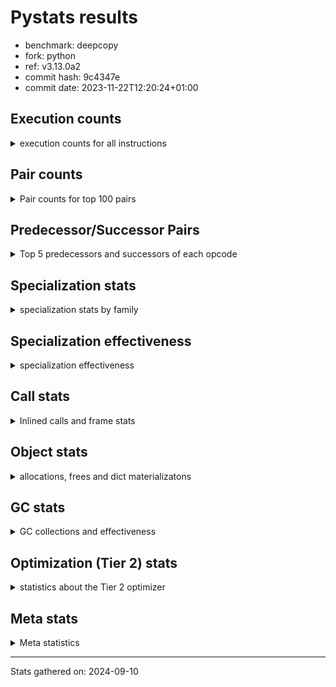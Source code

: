 
# Pystats results

- benchmark: deepcopy
- fork: python
- ref: v3.13.0a2
- commit hash: 9c4347e
- commit date: 2023-11-22T12:20:24+01:00

## Execution counts

<details>
<summary> execution counts for all instructions </summary>

|Name | Count | Self | Cumulative | Miss ratio | 
|---|---:|---:|---:|---:|
| LOAD_FAST | 538,257,040 | 20.5% | 20.5% |  |
| STORE_FAST | 268,411,720 | 10.2% | 30.8% |  |
| LOAD_FAST_LOAD_FAST | 248,176,980 | 9.5% | 40.3% |  |
| LOAD_GLOBAL_BUILTIN | 122,715,460 | 4.7% | 44.9% |  |
| PUSH_NULL | 112,559,280 | 4.3% | 49.2% |  |
| POP_JUMP_IF_FALSE | 99,737,600 | 3.8% | 53.1% |  |
| RESUME_CHECK | 98,508,880 | 3.8% | 56.8% | 0.0% |
| LOAD_ATTR_METHOD_NO_DICT | 94,658,280 | 3.6% | 60.4% |  |
| IS_OP | 89,538,560 | 3.4% | 63.8% |  |
| RETURN_VALUE | 88,351,300 | 3.4% | 67.2% |  |
| CALL_METHOD_DESCRIPTOR_FAST | 84,541,320 | 3.2% | 70.4% |  |
| CALL_BUILTIN_O | 82,697,800 | 3.2% | 73.6% |  |
| LOAD_GLOBAL_MODULE | 59,064,440 | 2.3% | 75.9% |  |
| CALL_PY_WITH_DEFAULTS | 53,873,260 | 2.1% | 77.9% | 13.8% |
| POP_JUMP_IF_NONE | 50,257,940 | 1.9% | 79.8% |  |
| POP_JUMP_IF_NOT_NONE | 45,629,440 | 1.7% | 81.6% |  |
| JUMP_FORWARD | 45,301,780 | 1.7% | 83.3% |  |
| CALL_TYPE_1 | 41,451,460 | 1.6% | 84.9% |  |
| CALL_PY_EXACT_ARGS | 41,078,600 | 1.6% | 86.4% | 14.6% |
| JUMP_BACKWARD | 38,830,080 | 1.5% | 87.9% |  |
| POP_TOP | 32,031,020 | 1.2% | 89.2% |  |
| STORE_SUBSCR_DICT | 27,729,600 | 1.1% | 90.2% |  |
| FOR_ITER_LIST | 19,333,080 | 0.7% | 90.9% |  |
| FOR_ITER | 18,724,740 | 0.7% | 91.7% |  |
| STORE_FAST_STORE_FAST | 13,721,600 | 0.5% | 92.2% |  |
| UNPACK_SEQUENCE_TWO_TUPLE | 13,721,500 | 0.5% | 92.7% |  |
| LOAD_CONST | 12,904,200 | 0.5% | 93.2% |  |
| GET_ITER | 10,895,600 | 0.4% | 93.6% |  |
| FOR_ITER_TUPLE | 9,543,580 | 0.4% | 94.0% |  |
| RETURN_CONST | 8,929,520 | 0.3% | 94.3% |  |
| NOP | 8,888,580 | 0.3% | 94.7% |  |
| BINARY_SUBSCR_DICT | 8,888,220 | 0.3% | 95.0% |  |
| BUILD_LIST | 8,847,940 | 0.3% | 95.3% |  |
| TO_BOOL_BOOL | 8,847,100 | 0.3% | 95.7% |  |
| LOAD_DEREF | 7,578,400 | 0.3% | 96.0% |  |
| CALL | 7,462,220 | 0.3% | 96.3% |  |
| LOAD_ATTR_MODULE | 7,454,980 | 0.3% | 96.5% |  |
| LOAD_ATTR | 6,353,200 | 0.2% | 96.8% |  |
| CALL_BUILTIN_FAST | 6,348,600 | 0.2% | 97.0% |  |
| BUILD_MAP | 6,307,920 | 0.2% | 97.3% |  |
| CALL_LIST_APPEND | 5,078,980 | 0.2% | 97.5% |  |
| CHECK_EXC_MATCH | 3,809,280 | 0.1% | 97.6% |  |
| POP_EXCEPT | 3,809,280 | 0.1% | 97.7% |  |
| PUSH_EXC_INFO | 3,809,280 | 0.1% | 97.9% |  |
| LIST_APPEND | 3,809,280 | 0.1% | 98.0% |  |
| STORE_FAST_LOAD_FAST | 3,809,280 | 0.1% | 98.2% |  |
| CALL_FUNCTION_EX | 3,768,800 | 0.1% | 98.3% |  |
| CALL_METHOD_DESCRIPTOR_NOARGS | 3,768,260 | 0.1% | 98.5% |  |
| POP_JUMP_IF_TRUE | 3,727,380 | 0.1% | 98.6% |  |
| INTERPRETER_EXIT | 2,539,700 | 0.1% | 98.7% |  |
| MAKE_CELL | 2,539,600 | 0.1% | 98.8% |  |
| SWAP | 2,539,520 | 0.1% | 98.9% |  |
| LIST_EXTEND | 2,498,960 | 0.1% | 99.0% |  |
| CALL_INTRINSIC_1 | 2,498,800 | 0.1% | 99.1% |  |
| CALL_ISINSTANCE | 2,498,500 | 0.1% | 99.2% |  |
| BINARY_OP_SUBTRACT_FLOAT | 2,457,680 | 0.1% | 99.3% |  |
| BINARY_OP_ADD_FLOAT | 2,457,560 | 0.1% | 99.4% | 0.0% |
| FOR_ITER_RANGE | 2,130,060 | 0.1% | 99.5% |  |
| STORE_ATTR_INSTANCE_VALUE | 1,447,860 | 0.1% | 99.5% | 51.4% |
| TO_BOOL | 1,271,080 | 0.0% | 99.6% |  |
| COPY_FREE_VARS | 1,270,080 | 0.0% | 99.6% |  |
| BUILD_TUPLE | 1,270,000 | 0.0% | 99.7% |  |
| LOAD_FAST_AND_CLEAR | 1,269,760 | 0.0% | 99.7% |  |
| TO_BOOL_NONE | 1,269,720 | 0.0% | 99.8% |  |
| MAKE_FUNCTION | 1,229,120 | 0.0% | 99.8% |  |
| SET_FUNCTION_ATTRIBUTE | 1,228,960 | 0.0% | 99.8% |  |
| RETURN_GENERATOR | 1,228,800 | 0.0% | 99.9% |  |
| YIELD_VALUE | 1,228,800 | 0.0% | 99.9% |  |
| LOAD_ATTR_INSTANCE_VALUE | 614,380 | 0.0% | 100.0% |  |
| STORE_SUBSCR_LIST_INT | 614,380 | 0.0% | 100.0% |  |
| CALL_BUILTIN_CLASS | 163,980 | 0.0% | 100.0% |  |
| LOAD_ATTR_METHOD_WITH_VALUES | 41,000 | 0.0% | 100.0% | 7.8% |
| CALL_TUPLE_1 | 40,940 | 0.0% | 100.0% |  |
| LOAD_GLOBAL | 3,100 | 0.0% | 100.0% |  |
| STORE_SUBSCR | 680 | 0.0% | 100.0% |  |
| RESUME | 660 | 0.0% | 100.0% | 3.0% |
| BINARY_OP | 440 | 0.0% | 100.0% |  |
| STORE_NAME | 400 | 0.0% | 100.0% |  |
| STORE_ATTR | 300 | 0.0% | 100.0% |  |
| BINARY_SUBSCR | 200 | 0.0% | 100.0% |  |
| UNPACK_SEQUENCE | 200 | 0.0% | 100.0% |  |
| BUILD_CONST_KEY_MAP | 160 | 0.0% | 100.0% |  |
| CALL_ALLOC_AND_ENTER_INIT | 120 | 0.0% | 100.0% | 33.3% |
| EXIT_INIT_CHECK | 80 | 0.0% | 100.0% |  |
| LOAD_BUILD_CLASS | 80 | 0.0% | 100.0% |  |
| LOAD_NAME | 80 | 0.0% | 100.0% |  |
| STORE_DEREF | 80 | 0.0% | 100.0% |  |
| CALL_BUILTIN_FAST_WITH_KEYWORDS | 60 | 0.0% | 100.0% |  |


</details>

## Pair counts

<details>
<summary> Pair counts for top 100 pairs </summary>

|Pair | Count | Self | Cumulative | 
|---|---:|---:|---:|
| STORE_FAST LOAD_FAST | 118,907,060 | 4.5% | 4.5% |
| LOAD_GLOBAL_BUILTIN LOAD_FAST | 113,704,480 | 4.3% | 8.9% |
| LOAD_FAST_LOAD_FAST IS_OP | 88,268,800 | 3.4% | 12.2% |
| LOAD_FAST RETURN_VALUE | 87,081,220 | 3.3% | 15.6% |
| LOAD_FAST PUSH_NULL | 86,302,720 | 3.3% | 18.9% |
| IS_OP POP_JUMP_IF_FALSE | 84,541,440 | 3.2% | 22.1% |
| CALL_METHOD_DESCRIPTOR_FAST STORE_FAST | 84,541,320 | 3.2% | 25.3% |
| PUSH_NULL LOAD_FAST_LOAD_FAST | 80,773,120 | 3.1% | 28.4% |
| LOAD_FAST CALL_BUILTIN_O | 64,634,160 | 2.5% | 30.9% |
| CALL_PY_WITH_DEFAULTS RESUME_CHECK | 53,733,060 | 2.1% | 32.9% |
| STORE_FAST LOAD_FAST_LOAD_FAST | 52,633,680 | 2.0% | 34.9% |
| LOAD_FAST POP_JUMP_IF_NONE | 50,257,940 | 1.9% | 36.8% |
| LOAD_FAST_LOAD_FAST CALL_PY_WITH_DEFAULTS | 48,695,040 | 1.9% | 38.7% |
| LOAD_ATTR_METHOD_NO_DICT LOAD_FAST | 47,800,160 | 1.8% | 40.5% |
| POP_JUMP_IF_NONE LOAD_FAST | 47,718,400 | 1.8% | 42.4% |
| CALL_BUILTIN_O STORE_FAST | 46,899,100 | 1.8% | 44.1% |
| LOAD_FAST LOAD_ATTR_METHOD_NO_DICT | 46,858,000 | 1.8% | 45.9% |
| RETURN_VALUE STORE_FAST | 46,489,680 | 1.8% | 47.7% |
| LOAD_FAST POP_JUMP_IF_NOT_NONE | 45,629,440 | 1.7% | 49.4% |
| RESUME_CHECK LOAD_GLOBAL_BUILTIN | 45,629,320 | 1.7% | 51.2% |
| STORE_FAST LOAD_GLOBAL_MODULE | 45,219,640 | 1.7% | 52.9% |
| STORE_FAST JUMP_FORWARD | 43,991,040 | 1.7% | 54.6% |
| POP_JUMP_IF_NOT_NONE LOAD_FAST | 43,089,920 | 1.6% | 56.2% |
| LOAD_ATTR_METHOD_NO_DICT LOAD_FAST_LOAD_FAST | 43,089,860 | 1.6% | 57.9% |
| LOAD_FAST_LOAD_FAST CALL_METHOD_DESCRIPTOR_FAST | 43,089,800 | 1.6% | 59.5% |
| POP_JUMP_IF_FALSE LOAD_GLOBAL_BUILTIN | 42,680,060 | 1.6% | 61.2% |
| POP_JUMP_IF_FALSE LOAD_FAST | 41,861,120 | 1.6% | 62.8% |
| CALL_TYPE_1 STORE_FAST | 41,451,460 | 1.6% | 64.3% |
| LOAD_FAST CALL_METHOD_DESCRIPTOR_FAST | 41,451,400 | 1.6% | 65.9% |
| LOAD_FAST CALL_TYPE_1 | 41,451,400 | 1.6% | 67.5% |
| LOAD_GLOBAL_MODULE LOAD_ATTR_METHOD_NO_DICT | 41,451,400 | 1.6% | 69.1% |
| JUMP_FORWARD LOAD_FAST_LOAD_FAST | 40,181,760 | 1.5% | 70.6% |
| CALL_PY_EXACT_ARGS RESUME_CHECK | 39,737,040 | 1.5% | 72.1% |
| LOAD_FAST_LOAD_FAST CALL_PY_EXACT_ARGS | 39,696,000 | 1.5% | 73.6% |
| RESUME_CHECK LOAD_FAST | 36,372,320 | 1.4% | 75.0% |
| PUSH_NULL LOAD_FAST | 25,600,560 | 1.0% | 76.0% |
| POP_TOP JUMP_BACKWARD | 18,022,400 | 0.7% | 76.7% |
| JUMP_BACKWARD FOR_ITER_LIST | 16,793,560 | 0.6% | 77.3% |
| CALL_BUILTIN_O POP_TOP | 16,793,560 | 0.6% | 78.0% |
| FOR_ITER_LIST STORE_FAST | 16,793,560 | 0.6% | 78.6% |
| RETURN_VALUE CALL_BUILTIN_O | 16,793,520 | 0.6% | 79.3% |
| LOAD_FAST LOAD_GLOBAL_BUILTIN | 15,195,640 | 0.6% | 79.8% |
| UNPACK_SEQUENCE_TWO_TUPLE STORE_FAST_STORE_FAST | 13,721,500 | 0.5% | 80.4% |
| FOR_ITER UNPACK_SEQUENCE_TWO_TUPLE | 13,721,400 | 0.5% | 80.9% |
| JUMP_BACKWARD FOR_ITER | 13,680,880 | 0.5% | 81.4% |
| POP_TOP LOAD_FAST | 11,427,840 | 0.4% | 81.9% |
| CALL_BUILTIN_O STORE_SUBSCR_DICT | 10,116,720 | 0.4% | 82.2% |
| RETURN_VALUE LOAD_FAST_LOAD_FAST | 9,994,240 | 0.4% | 82.6% |
| LOAD_FAST_LOAD_FAST PUSH_NULL | 9,994,240 | 0.4% | 83.0% |
| STORE_FAST_STORE_FAST LOAD_FAST | 9,994,240 | 0.4% | 83.4% |
| STORE_SUBSCR_DICT JUMP_BACKWARD | 9,994,180 | 0.4% | 83.8% |
| RETURN_VALUE STORE_SUBSCR_DICT | 9,994,120 | 0.4% | 84.1% |
| NOP LOAD_FAST | 8,888,320 | 0.3% | 84.5% |
| LOAD_GLOBAL_MODULE LOAD_FAST_LOAD_FAST | 8,888,220 | 0.3% | 84.8% |
| CALL_BUILTIN_O BINARY_SUBSCR_DICT | 8,888,120 | 0.3% | 85.2% |
| TO_BOOL_BOOL POP_JUMP_IF_FALSE | 8,847,100 | 0.3% | 85.5% |
| RETURN_CONST POP_TOP | 7,659,520 | 0.3% | 85.8% |
| LOAD_FAST_LOAD_FAST LOAD_FAST | 7,618,640 | 0.3% | 86.1% |
| POP_JUMP_IF_FALSE LOAD_FAST_LOAD_FAST | 7,618,560 | 0.3% | 86.4% |
| RESUME_CHECK NOP | 7,618,500 | 0.3% | 86.7% |
| LOAD_FAST STORE_SUBSCR_DICT | 7,618,440 | 0.3% | 87.0% |
| STORE_SUBSCR_DICT LOAD_GLOBAL_MODULE | 7,618,440 | 0.3% | 87.2% |
| STORE_SUBSCR_DICT LOAD_FAST | 7,577,460 | 0.3% | 87.5% |
| LOAD_ATTR_MODULE PUSH_NULL | 7,454,980 | 0.3% | 87.8% |
| LOAD_GLOBAL_MODULE LOAD_ATTR_MODULE | 7,454,680 | 0.3% | 88.1% |
| JUMP_BACKWARD FOR_ITER_TUPLE | 6,389,660 | 0.2% | 88.4% |
| BUILD_MAP STORE_FAST | 6,307,840 | 0.2% | 88.6% |
| LOAD_FAST_LOAD_FAST LOAD_GLOBAL_BUILTIN | 6,307,640 | 0.2% | 88.8% |
| LOAD_FAST LOAD_ATTR | 5,079,340 | 0.2% | 89.0% |
| CALL_LIST_APPEND RETURN_CONST | 5,078,980 | 0.2% | 89.2% |
| LOAD_FAST CALL_LIST_APPEND | 5,078,920 | 0.2% | 89.4% |
| BINARY_SUBSCR_DICT LOAD_ATTR_METHOD_NO_DICT | 5,078,920 | 0.2% | 89.6% |
| JUMP_FORWARD LOAD_GLOBAL_BUILTIN | 5,078,820 | 0.2% | 89.8% |
| GET_ITER FOR_ITER | 5,038,260 | 0.2% | 90.0% |
| BUILD_LIST LOAD_FAST | 5,038,080 | 0.2% | 90.2% |
| LOAD_FAST GET_ITER | 5,038,080 | 0.2% | 90.4% |
| FOR_ITER LOAD_FAST | 4,997,120 | 0.2% | 90.6% |
| PUSH_NULL CALL | 4,915,800 | 0.2% | 90.8% |
| FOR_ITER_TUPLE STORE_FAST | 3,850,180 | 0.1% | 90.9% |
| LOAD_FAST LOAD_CONST | 3,809,300 | 0.1% | 91.0% |
| CHECK_EXC_MATCH POP_JUMP_IF_FALSE | 3,809,280 | 0.1% | 91.2% |
| RETURN_VALUE LIST_APPEND | 3,809,280 | 0.1% | 91.3% |
| POP_JUMP_IF_FALSE POP_TOP | 3,809,280 | 0.1% | 91.5% |
| LIST_APPEND JUMP_BACKWARD | 3,809,280 | 0.1% | 91.6% |
| STORE_FAST_LOAD_FAST PUSH_NULL | 3,809,280 | 0.1% | 91.8% |
| FOR_ITER_TUPLE STORE_FAST_LOAD_FAST | 3,809,240 | 0.1% | 91.9% |
| BINARY_SUBSCR_DICT PUSH_EXC_INFO | 3,809,180 | 0.1% | 92.1% |
| LOAD_GLOBAL_BUILTIN CHECK_EXC_MATCH | 3,809,180 | 0.1% | 92.2% |
| CALL_BUILTIN_FAST STORE_FAST | 3,809,160 | 0.1% | 92.4% |
| PUSH_EXC_INFO LOAD_GLOBAL_BUILTIN | 3,809,080 | 0.1% | 92.5% |
| LOAD_CONST CALL_BUILTIN_FAST | 3,809,040 | 0.1% | 92.6% |
| LOAD_FAST TO_BOOL_BOOL | 3,809,040 | 0.1% | 92.8% |
| LOAD_FAST BUILD_LIST | 3,768,640 | 0.1% | 92.9% |
| LOAD_FAST LOAD_DEREF | 3,768,320 | 0.1% | 93.1% |
| CALL_METHOD_DESCRIPTOR_NOARGS GET_ITER | 3,768,260 | 0.1% | 93.2% |
| RESUME_CHECK BUILD_MAP | 3,768,260 | 0.1% | 93.4% |
| LOAD_ATTR_METHOD_NO_DICT CALL_METHOD_DESCRIPTOR_NOARGS | 3,768,200 | 0.1% | 93.5% |
| IS_OP POP_JUMP_IF_TRUE | 3,727,360 | 0.1% | 93.7% |
| STORE_FAST_STORE_FAST LOAD_FAST_LOAD_FAST | 3,727,360 | 0.1% | 93.8% |
| POP_JUMP_IF_TRUE JUMP_BACKWARD | 3,686,400 | 0.1% | 93.9% |


</details>

## Predecessor/Successor Pairs

<details>
<summary> Top 5 predecessors and successors of each opcode </summary>

### CACHE

<details>
<summary> Successors and predecessors for CACHE </summary>

|Successors | Count | Percentage | 
|---|---:|---:|
| RESUME_CHECK | 1,269,780 | 50.0% |
| POP_TOP | 1,228,800 | 48.4% |
| COPY_FREE_VARS | 41,040 | 1.6% |
| RESUME | 80 | 0.0% |


</details>

### BINARY_SUBSCR

<details>
<summary> Successors and predecessors for BINARY_SUBSCR </summary>

|Predecessors | Count | Percentage | 
|---|---:|---:|
| CALL | 100 | 50.0% |
| CALL_BUILTIN_O | 100 | 50.0% |

|Successors | Count | Percentage | 
|---|---:|---:|
| PUSH_EXC_INFO | 100 | 50.0% |
| BINARY_SUBSCR_DICT | 100 | 50.0% |


</details>

### CHECK_EXC_MATCH

<details>
<summary> Successors and predecessors for CHECK_EXC_MATCH </summary>

|Predecessors | Count | Percentage | 
|---|---:|---:|
| LOAD_GLOBAL_BUILTIN | 3,809,180 | 100.0% |
| LOAD_GLOBAL | 100 | 0.0% |

|Successors | Count | Percentage | 
|---|---:|---:|
| POP_JUMP_IF_FALSE | 3,809,280 | 100.0% |


</details>

### EXIT_INIT_CHECK

<details>
<summary> Successors and predecessors for EXIT_INIT_CHECK </summary>

|Predecessors | Count | Percentage | 
|---|---:|---:|
| RETURN_CONST | 80 | 100.0% |

|Successors | Count | Percentage | 
|---|---:|---:|
| RETURN_VALUE | 80 | 100.0% |


</details>

### GET_ITER

<details>
<summary> Successors and predecessors for GET_ITER </summary>

|Predecessors | Count | Percentage | 
|---|---:|---:|
| LOAD_FAST | 5,038,080 | 46.2% |
| CALL_METHOD_DESCRIPTOR_NOARGS | 3,768,260 | 34.6% |
| CALL | 1,269,920 | 11.7% |
| LOAD_CONST | 655,360 | 6.0% |
| CALL_BUILTIN_CLASS | 163,980 | 1.5% |

|Successors | Count | Percentage | 
|---|---:|---:|
| FOR_ITER | 5,038,260 | 46.2% |
| FOR_ITER_LIST | 2,539,480 | 23.3% |
| LOAD_FAST_AND_CLEAR | 1,269,760 | 11.7% |
| CALL_PY_EXACT_ARGS | 1,228,760 | 11.3% |
| FOR_ITER_TUPLE | 655,320 | 6.0% |


</details>

### INTERPRETER_EXIT

<details>
<summary> Successors and predecessors for INTERPRETER_EXIT </summary>

|Predecessors | Count | Percentage | 
|---|---:|---:|
| RETURN_CONST | 1,269,920 | 50.0% |
| YIELD_VALUE | 1,228,800 | 48.4% |
| RETURN_VALUE | 40,980 | 1.6% |


</details>

### LOAD_BUILD_CLASS

<details>
<summary> Successors and predecessors for LOAD_BUILD_CLASS </summary>

|Predecessors | Count | Percentage | 
|---|---:|---:|
| RESUME_CHECK | 60 | 75.0% |
| RESUME | 20 | 25.0% |

|Successors | Count | Percentage | 
|---|---:|---:|
| PUSH_NULL | 80 | 100.0% |


</details>

### MAKE_FUNCTION

<details>
<summary> Successors and predecessors for MAKE_FUNCTION </summary>

|Predecessors | Count | Percentage | 
|---|---:|---:|
| LOAD_CONST | 1,229,120 | 100.0% |

|Successors | Count | Percentage | 
|---|---:|---:|
| SET_FUNCTION_ATTRIBUTE | 1,228,960 | 100.0% |
| STORE_NAME | 160 | 0.0% |


</details>

### NOP

<details>
<summary> Successors and predecessors for NOP </summary>

|Predecessors | Count | Percentage | 
|---|---:|---:|
| RESUME_CHECK | 7,618,500 | 85.7% |
| STORE_FAST | 1,269,760 | 14.3% |
| POP_TOP | 240 | 0.0% |
| RESUME | 60 | 0.0% |
| JUMP_FORWARD | 20 | 0.0% |

|Successors | Count | Percentage | 
|---|---:|---:|
| LOAD_FAST | 8,888,320 | 100.0% |
| LOAD_DEREF | 240 | 0.0% |
| LOAD_FAST_LOAD_FAST | 20 | 0.0% |


</details>

### POP_EXCEPT

<details>
<summary> Successors and predecessors for POP_EXCEPT </summary>

|Predecessors | Count | Percentage | 
|---|---:|---:|
| STORE_SUBSCR_DICT | 2,539,460 | 66.7% |
| POP_TOP | 1,269,760 | 33.3% |
| STORE_SUBSCR | 60 | 0.0% |

|Successors | Count | Percentage | 
|---|---:|---:|
| RETURN_CONST | 2,539,520 | 66.7% |
| JUMP_FORWARD | 1,269,760 | 33.3% |


</details>

### POP_TOP

<details>
<summary> Successors and predecessors for POP_TOP </summary>

|Predecessors | Count | Percentage | 
|---|---:|---:|
| CALL_BUILTIN_O | 16,793,560 | 52.4% |
| RETURN_CONST | 7,659,520 | 23.9% |
| POP_JUMP_IF_FALSE | 3,809,280 | 11.9% |
| CALL | 1,270,100 | 4.0% |
| CACHE | 1,228,800 | 3.8% |

|Successors | Count | Percentage | 
|---|---:|---:|
| JUMP_BACKWARD | 18,022,400 | 56.3% |
| LOAD_FAST | 11,427,840 | 35.7% |
| POP_EXCEPT | 1,269,760 | 4.0% |
| RESUME_CHECK | 1,228,780 | 3.8% |
| RETURN_CONST | 41,020 | 0.1% |


</details>

### PUSH_EXC_INFO

<details>
<summary> Successors and predecessors for PUSH_EXC_INFO </summary>

|Predecessors | Count | Percentage | 
|---|---:|---:|
| BINARY_SUBSCR_DICT | 3,809,180 | 100.0% |
| BINARY_SUBSCR | 100 | 0.0% |

|Successors | Count | Percentage | 
|---|---:|---:|
| LOAD_GLOBAL_BUILTIN | 3,809,080 | 100.0% |
| LOAD_GLOBAL | 200 | 0.0% |


</details>

### PUSH_NULL

<details>
<summary> Successors and predecessors for PUSH_NULL </summary>

|Predecessors | Count | Percentage | 
|---|---:|---:|
| LOAD_FAST | 86,302,720 | 76.7% |
| LOAD_FAST_LOAD_FAST | 9,994,240 | 8.9% |
| LOAD_ATTR_MODULE | 7,454,980 | 6.6% |
| STORE_FAST_LOAD_FAST | 3,809,280 | 3.4% |
| LOAD_DEREF | 2,499,120 | 2.2% |

|Successors | Count | Percentage | 
|---|---:|---:|
| LOAD_FAST_LOAD_FAST | 80,773,120 | 71.8% |
| LOAD_FAST | 25,600,560 | 22.7% |
| CALL | 4,915,800 | 4.4% |
| LOAD_CONST | 1,269,760 | 1.1% |
| CALL_ALLOC_AND_ENTER_INIT | 40 | 0.0% |


</details>

### RETURN_VALUE

<details>
<summary> Successors and predecessors for RETURN_VALUE </summary>

|Predecessors | Count | Percentage | 
|---|---:|---:|
| LOAD_FAST | 87,081,220 | 98.6% |
| CALL_FUNCTION_EX | 1,228,800 | 1.4% |
| BUILD_TUPLE | 40,960 | 0.0% |
| RETURN_VALUE | 240 | 0.0% |
| EXIT_INIT_CHECK | 80 | 0.0% |

|Successors | Count | Percentage | 
|---|---:|---:|
| STORE_FAST | 46,489,680 | 52.6% |
| CALL_BUILTIN_O | 16,793,520 | 19.0% |
| LOAD_FAST_LOAD_FAST | 9,994,240 | 11.3% |
| STORE_SUBSCR_DICT | 9,994,120 | 11.3% |
| LIST_APPEND | 3,809,280 | 4.3% |


</details>

### STORE_SUBSCR

<details>
<summary> Successors and predecessors for STORE_SUBSCR </summary>

|Predecessors | Count | Percentage | 
|---|---:|---:|
| CALL | 200 | 29.4% |
| CALL_BUILTIN_O | 200 | 29.4% |
| RETURN_VALUE | 120 | 17.6% |
| LOAD_FAST | 120 | 17.6% |
| LOAD_CONST | 40 | 5.9% |

|Successors | Count | Percentage | 
|---|---:|---:|
| STORE_SUBSCR_DICT | 320 | 47.1% |
| LOAD_FAST | 140 | 20.6% |
| POP_EXCEPT | 60 | 8.8% |
| JUMP_BACKWARD | 60 | 8.8% |
| LOAD_GLOBAL | 60 | 8.8% |


</details>

### TO_BOOL

<details>
<summary> Successors and predecessors for TO_BOOL </summary>

|Predecessors | Count | Percentage | 
|---|---:|---:|
| LOAD_FAST | 1,270,080 | 99.9% |
| TO_BOOL | 700 | 0.1% |
| CALL | 160 | 0.0% |
| CALL_BUILTIN_FAST | 80 | 0.0% |
| CALL_ISINSTANCE | 60 | 0.0% |

|Successors | Count | Percentage | 
|---|---:|---:|
| POP_JUMP_IF_FALSE | 1,270,060 | 99.9% |
| TO_BOOL | 700 | 0.1% |
| TO_BOOL_BOOL | 260 | 0.0% |
| TO_BOOL_NONE | 40 | 0.0% |
| POP_JUMP_IF_TRUE | 20 | 0.0% |


</details>

### BINARY_OP

<details>
<summary> Successors and predecessors for BINARY_OP </summary>

|Predecessors | Count | Percentage | 
|---|---:|---:|
| LOAD_CONST | 160 | 36.4% |
| LOAD_FAST | 160 | 36.4% |
| BINARY_OP | 80 | 18.2% |
| BINARY_OP_SUBTRACT_FLOAT | 40 | 9.1% |

|Successors | Count | Percentage | 
|---|---:|---:|
| STORE_FAST | 160 | 36.4% |
| BINARY_OP_SUBTRACT_FLOAT | 80 | 18.2% |
| BINARY_OP | 80 | 18.2% |
| LOAD_CONST | 80 | 18.2% |
| BINARY_OP_ADD_FLOAT | 40 | 9.1% |


</details>

### BUILD_LIST

<details>
<summary> Successors and predecessors for BUILD_LIST </summary>

|Predecessors | Count | Percentage | 
|---|---:|---:|
| LOAD_FAST | 3,768,640 | 42.6% |
| RESUME_CHECK | 2,539,540 | 28.7% |
| LOAD_FAST_LOAD_FAST | 1,269,760 | 14.4% |
| SWAP | 1,269,760 | 14.4% |
| LOAD_CONST | 160 | 0.0% |

|Successors | Count | Percentage | 
|---|---:|---:|
| LOAD_FAST | 5,038,080 | 56.9% |
| STORE_FAST | 2,539,540 | 28.7% |
| SWAP | 1,269,760 | 14.4% |
| LOAD_CONST | 320 | 0.0% |
| LOAD_DEREF | 240 | 0.0% |


</details>

### BUILD_MAP

<details>
<summary> Successors and predecessors for BUILD_MAP </summary>

|Predecessors | Count | Percentage | 
|---|---:|---:|
| RESUME_CHECK | 3,768,260 | 59.7% |
| POP_JUMP_IF_NOT_NONE | 2,539,520 | 40.3% |
| LOAD_CONST | 80 | 0.0% |
| RESUME | 60 | 0.0% |

|Successors | Count | Percentage | 
|---|---:|---:|
| STORE_FAST | 6,307,840 | 100.0% |
| LOAD_CONST | 80 | 0.0% |


</details>

### BUILD_TUPLE

<details>
<summary> Successors and predecessors for BUILD_TUPLE </summary>

|Predecessors | Count | Percentage | 
|---|---:|---:|
| LOAD_FAST | 1,229,040 | 96.8% |
| LOAD_ATTR | 40,960 | 3.2% |

|Successors | Count | Percentage | 
|---|---:|---:|
| LOAD_CONST | 1,228,960 | 96.8% |
| RETURN_VALUE | 40,960 | 3.2% |
| LOAD_FAST | 80 | 0.0% |


</details>

### CALL

<details>
<summary> Successors and predecessors for CALL </summary>

|Predecessors | Count | Percentage | 
|---|---:|---:|
| PUSH_NULL | 4,915,800 | 65.9% |
| LOAD_FAST | 1,271,280 | 17.0% |
| LOAD_FAST_LOAD_FAST | 1,270,520 | 17.0% |
| CALL | 3,540 | 0.0% |
| LOAD_CONST | 480 | 0.0% |

|Successors | Count | Percentage | 
|---|---:|---:|
| STORE_FAST | 2,458,240 | 32.9% |
| LOAD_FAST | 2,457,760 | 32.9% |
| POP_TOP | 1,270,100 | 17.0% |
| GET_ITER | 1,269,920 | 17.0% |
| CALL | 3,540 | 0.0% |


</details>

### CALL_FUNCTION_EX

<details>
<summary> Successors and predecessors for CALL_FUNCTION_EX </summary>

|Predecessors | Count | Percentage | 
|---|---:|---:|
| CALL_INTRINSIC_1 | 2,498,800 | 66.3% |
| LOAD_FAST | 1,270,000 | 33.7% |

|Successors | Count | Percentage | 
|---|---:|---:|
| MAKE_CELL | 1,269,840 | 33.7% |
| RESUME_CHECK | 1,228,900 | 32.6% |
| RETURN_VALUE | 1,228,800 | 32.6% |
| STORE_FAST | 40,960 | 1.1% |
| COPY_FREE_VARS | 240 | 0.0% |


</details>

### CALL_INTRINSIC_1

<details>
<summary> Successors and predecessors for CALL_INTRINSIC_1 </summary>

|Predecessors | Count | Percentage | 
|---|---:|---:|
| LIST_EXTEND | 2,498,800 | 100.0% |

|Successors | Count | Percentage | 
|---|---:|---:|
| CALL_FUNCTION_EX | 2,498,800 | 100.0% |


</details>

### COPY_FREE_VARS

<details>
<summary> Successors and predecessors for COPY_FREE_VARS </summary>

|Predecessors | Count | Percentage | 
|---|---:|---:|
| CALL_PY_EXACT_ARGS | 1,228,780 | 96.7% |
| CACHE | 41,040 | 3.2% |
| CALL_FUNCTION_EX | 240 | 0.0% |
| CALL | 20 | 0.0% |

|Successors | Count | Percentage | 
|---|---:|---:|
| RETURN_GENERATOR | 1,228,800 | 96.7% |
| RESUME_CHECK | 41,180 | 3.2% |
| RESUME | 100 | 0.0% |


</details>

### FOR_ITER

<details>
<summary> Successors and predecessors for FOR_ITER </summary>

|Predecessors | Count | Percentage | 
|---|---:|---:|
| JUMP_BACKWARD | 13,680,880 | 73.1% |
| GET_ITER | 5,038,260 | 26.9% |
| FOR_ITER | 5,540 | 0.0% |
| SWAP | 40 | 0.0% |
| LOAD_FAST | 20 | 0.0% |

|Successors | Count | Percentage | 
|---|---:|---:|
| UNPACK_SEQUENCE_TWO_TUPLE | 13,721,400 | 73.3% |
| LOAD_FAST | 4,997,120 | 26.7% |
| FOR_ITER | 5,540 | 0.0% |
| STORE_FAST | 200 | 0.0% |
| UNPACK_SEQUENCE | 200 | 0.0% |


</details>

### IS_OP

<details>
<summary> Successors and predecessors for IS_OP </summary>

|Predecessors | Count | Percentage | 
|---|---:|---:|
| LOAD_FAST_LOAD_FAST | 88,268,800 | 98.6% |
| LOAD_CONST | 1,269,760 | 1.4% |

|Successors | Count | Percentage | 
|---|---:|---:|
| POP_JUMP_IF_FALSE | 84,541,440 | 94.4% |
| POP_JUMP_IF_TRUE | 3,727,360 | 4.2% |
| STORE_FAST | 1,269,760 | 1.4% |


</details>

### JUMP_BACKWARD

<details>
<summary> Successors and predecessors for JUMP_BACKWARD </summary>

|Predecessors | Count | Percentage | 
|---|---:|---:|
| POP_TOP | 18,022,400 | 46.4% |
| STORE_SUBSCR_DICT | 9,994,180 | 25.7% |
| LIST_APPEND | 3,809,280 | 9.8% |
| POP_JUMP_IF_TRUE | 3,686,400 | 9.5% |
| STORE_FAST | 2,539,520 | 6.5% |

|Successors | Count | Percentage | 
|---|---:|---:|
| FOR_ITER_LIST | 16,793,560 | 43.2% |
| FOR_ITER | 13,680,880 | 35.2% |
| FOR_ITER_TUPLE | 6,389,660 | 16.5% |
| FOR_ITER_RANGE | 1,965,980 | 5.1% |


</details>

### JUMP_FORWARD

<details>
<summary> Successors and predecessors for JUMP_FORWARD </summary>

|Predecessors | Count | Percentage | 
|---|---:|---:|
| STORE_FAST | 43,991,040 | 97.1% |
| POP_EXCEPT | 1,269,760 | 2.8% |
| POP_TOP | 40,960 | 0.1% |
| POP_JUMP_IF_TRUE | 20 | 0.0% |

|Successors | Count | Percentage | 
|---|---:|---:|
| LOAD_FAST_LOAD_FAST | 40,181,760 | 88.7% |
| LOAD_GLOBAL_BUILTIN | 5,078,820 | 11.2% |
| LOAD_FAST | 40,960 | 0.1% |
| LOAD_GLOBAL | 220 | 0.0% |
| NOP | 20 | 0.0% |


</details>

### LIST_EXTEND

<details>
<summary> Successors and predecessors for LIST_EXTEND </summary>

|Predecessors | Count | Percentage | 
|---|---:|---:|
| LOAD_FAST | 2,498,560 | 100.0% |
| LOAD_DEREF | 240 | 0.0% |
| LOAD_CONST | 160 | 0.0% |

|Successors | Count | Percentage | 
|---|---:|---:|
| CALL_INTRINSIC_1 | 2,498,800 | 100.0% |
| LOAD_CONST | 160 | 0.0% |


</details>

### LOAD_ATTR

<details>
<summary> Successors and predecessors for LOAD_ATTR </summary>

|Predecessors | Count | Percentage | 
|---|---:|---:|
| LOAD_FAST | 5,079,340 | 79.9% |
| LOAD_GLOBAL_MODULE | 1,270,080 | 20.0% |
| LOAD_ATTR | 3,220 | 0.1% |
| LOAD_GLOBAL | 400 | 0.0% |
| BINARY_SUBSCR_DICT | 120 | 0.0% |

|Successors | Count | Percentage | 
|---|---:|---:|
| STORE_FAST | 2,539,520 | 40.0% |
| PUSH_NULL | 2,498,860 | 39.3% |
| LOAD_ATTR_METHOD_NO_DICT | 1,269,960 | 20.0% |
| BUILD_TUPLE | 40,960 | 0.6% |
| LOAD_ATTR | 3,220 | 0.1% |


</details>

### LOAD_CONST

<details>
<summary> Successors and predecessors for LOAD_CONST </summary>

|Predecessors | Count | Percentage | 
|---|---:|---:|
| LOAD_FAST | 3,809,300 | 29.5% |
| LOAD_CONST | 2,539,760 | 19.7% |
| LOAD_DEREF | 1,310,720 | 10.2% |
| PUSH_NULL | 1,269,760 | 9.8% |
| BUILD_TUPLE | 1,228,960 | 9.5% |

|Successors | Count | Percentage | 
|---|---:|---:|
| CALL_BUILTIN_FAST | 3,809,040 | 29.5% |
| LOAD_CONST | 2,539,760 | 19.7% |
| IS_OP | 1,269,760 | 9.8% |
| CALL_BUILTIN_O | 1,269,680 | 9.8% |
| MAKE_FUNCTION | 1,229,120 | 9.5% |


</details>

### LOAD_DEREF

<details>
<summary> Successors and predecessors for LOAD_DEREF </summary>

|Predecessors | Count | Percentage | 
|---|---:|---:|
| LOAD_FAST | 3,768,320 | 49.7% |
| RESUME_CHECK | 1,310,840 | 17.3% |
| POP_JUMP_IF_FALSE | 1,269,760 | 16.8% |
| STORE_FAST | 1,228,800 | 16.2% |
| NOP | 240 | 0.0% |

|Successors | Count | Percentage | 
|---|---:|---:|
| PUSH_NULL | 2,499,120 | 33.0% |
| CALL_PY_WITH_DEFAULTS | 2,498,440 | 33.0% |
| LOAD_CONST | 1,310,720 | 17.3% |
| LOAD_GLOBAL_BUILTIN | 1,269,680 | 16.8% |
| LIST_EXTEND | 240 | 0.0% |


</details>

### LOAD_FAST

<details>
<summary> Successors and predecessors for LOAD_FAST </summary>

|Predecessors | Count | Percentage | 
|---|---:|---:|
| STORE_FAST | 118,907,060 | 22.1% |
| LOAD_GLOBAL_BUILTIN | 113,704,480 | 21.1% |
| LOAD_ATTR_METHOD_NO_DICT | 47,800,160 | 8.9% |
| POP_JUMP_IF_NONE | 47,718,400 | 8.9% |
| POP_JUMP_IF_NOT_NONE | 43,089,920 | 8.0% |

|Successors | Count | Percentage | 
|---|---:|---:|
| RETURN_VALUE | 87,081,220 | 16.2% |
| PUSH_NULL | 86,302,720 | 16.0% |
| CALL_BUILTIN_O | 64,634,160 | 12.0% |
| POP_JUMP_IF_NONE | 50,257,940 | 9.3% |
| LOAD_ATTR_METHOD_NO_DICT | 46,858,000 | 8.7% |


</details>

### LOAD_FAST_LOAD_FAST

<details>
<summary> Successors and predecessors for LOAD_FAST_LOAD_FAST </summary>

|Predecessors | Count | Percentage | 
|---|---:|---:|
| PUSH_NULL | 80,773,120 | 32.5% |
| STORE_FAST | 52,633,680 | 21.2% |
| LOAD_ATTR_METHOD_NO_DICT | 43,089,860 | 17.4% |
| JUMP_FORWARD | 40,181,760 | 16.2% |
| RETURN_VALUE | 9,994,240 | 4.0% |

|Successors | Count | Percentage | 
|---|---:|---:|
| IS_OP | 88,268,800 | 35.6% |
| CALL_PY_WITH_DEFAULTS | 48,695,040 | 19.6% |
| CALL_METHOD_DESCRIPTOR_FAST | 43,089,800 | 17.4% |
| CALL_PY_EXACT_ARGS | 39,696,000 | 16.0% |
| PUSH_NULL | 9,994,240 | 4.0% |


</details>

### LOAD_GLOBAL

<details>
<summary> Successors and predecessors for LOAD_GLOBAL </summary>

|Predecessors | Count | Percentage | 
|---|---:|---:|
| STORE_FAST | 700 | 22.6% |
| LOAD_FAST | 600 | 19.4% |
| POP_JUMP_IF_FALSE | 340 | 11.0% |
| JUMP_FORWARD | 220 | 7.1% |
| PUSH_EXC_INFO | 200 | 6.5% |

|Successors | Count | Percentage | 
|---|---:|---:|
| LOAD_GLOBAL_BUILTIN | 1,020 | 32.9% |
| LOAD_FAST | 740 | 23.9% |
| LOAD_GLOBAL_MODULE | 520 | 16.8% |
| LOAD_ATTR | 400 | 12.9% |
| LOAD_FAST_LOAD_FAST | 140 | 4.5% |


</details>

### LOAD_NAME

<details>
<summary> Successors and predecessors for LOAD_NAME </summary>

|Predecessors | Count | Percentage | 
|---|---:|---:|
| RESUME_CHECK | 60 | 75.0% |
| RESUME | 20 | 25.0% |

|Successors | Count | Percentage | 
|---|---:|---:|
| STORE_NAME | 80 | 100.0% |


</details>

### MAKE_CELL

<details>
<summary> Successors and predecessors for MAKE_CELL </summary>

|Predecessors | Count | Percentage | 
|---|---:|---:|
| CALL_FUNCTION_EX | 1,269,840 | 50.0% |
| MAKE_CELL | 1,269,760 | 50.0% |

|Successors | Count | Percentage | 
|---|---:|---:|
| RESUME_CHECK | 1,269,780 | 50.0% |
| MAKE_CELL | 1,269,760 | 50.0% |
| RESUME | 60 | 0.0% |


</details>

### POP_JUMP_IF_FALSE

<details>
<summary> Successors and predecessors for POP_JUMP_IF_FALSE </summary>

|Predecessors | Count | Percentage | 
|---|---:|---:|
| IS_OP | 84,541,440 | 84.8% |
| TO_BOOL_BOOL | 8,847,100 | 8.9% |
| CHECK_EXC_MATCH | 3,809,280 | 3.8% |
| TO_BOOL | 1,270,060 | 1.3% |
| TO_BOOL_NONE | 1,269,720 | 1.3% |

|Successors | Count | Percentage | 
|---|---:|---:|
| LOAD_GLOBAL_BUILTIN | 42,680,060 | 42.8% |
| LOAD_FAST | 41,861,120 | 42.0% |
| LOAD_FAST_LOAD_FAST | 7,618,560 | 7.6% |
| POP_TOP | 3,809,280 | 3.8% |
| LOAD_DEREF | 1,269,760 | 1.3% |


</details>

### POP_JUMP_IF_NONE

<details>
<summary> Successors and predecessors for POP_JUMP_IF_NONE </summary>

|Predecessors | Count | Percentage | 
|---|---:|---:|
| LOAD_FAST | 50,257,940 | 100.0% |

|Successors | Count | Percentage | 
|---|---:|---:|
| LOAD_FAST | 47,718,400 | 94.9% |
| LOAD_GLOBAL_BUILTIN | 1,269,680 | 2.5% |
| LOAD_GLOBAL_MODULE | 1,269,680 | 2.5% |
| LOAD_GLOBAL | 160 | 0.0% |
| BUILD_LIST | 20 | 0.0% |


</details>

### POP_JUMP_IF_NOT_NONE

<details>
<summary> Successors and predecessors for POP_JUMP_IF_NOT_NONE </summary>

|Predecessors | Count | Percentage | 
|---|---:|---:|
| LOAD_FAST | 45,629,440 | 100.0% |

|Successors | Count | Percentage | 
|---|---:|---:|
| LOAD_FAST | 43,089,920 | 94.4% |
| BUILD_MAP | 2,539,520 | 5.6% |


</details>

### POP_JUMP_IF_TRUE

<details>
<summary> Successors and predecessors for POP_JUMP_IF_TRUE </summary>

|Predecessors | Count | Percentage | 
|---|---:|---:|
| IS_OP | 3,727,360 | 100.0% |
| TO_BOOL | 20 | 0.0% |

|Successors | Count | Percentage | 
|---|---:|---:|
| JUMP_BACKWARD | 3,686,400 | 98.9% |
| LOAD_GLOBAL_BUILTIN | 40,920 | 1.1% |
| LOAD_GLOBAL | 40 | 0.0% |
| JUMP_FORWARD | 20 | 0.0% |


</details>

### RETURN_CONST

<details>
<summary> Successors and predecessors for RETURN_CONST </summary>

|Predecessors | Count | Percentage | 
|---|---:|---:|
| CALL_LIST_APPEND | 5,078,980 | 56.9% |
| POP_EXCEPT | 2,539,520 | 28.4% |
| FOR_ITER_TUPLE | 1,228,800 | 13.8% |
| STORE_ATTR_INSTANCE_VALUE | 41,080 | 0.5% |
| POP_TOP | 41,020 | 0.5% |

|Successors | Count | Percentage | 
|---|---:|---:|
| POP_TOP | 7,659,520 | 85.8% |
| INTERPRETER_EXIT | 1,269,920 | 14.2% |
| EXIT_INIT_CHECK | 80 | 0.0% |


</details>

### SET_FUNCTION_ATTRIBUTE

<details>
<summary> Successors and predecessors for SET_FUNCTION_ATTRIBUTE </summary>

|Predecessors | Count | Percentage | 
|---|---:|---:|
| MAKE_FUNCTION | 1,228,960 | 100.0% |

|Successors | Count | Percentage | 
|---|---:|---:|
| LOAD_FAST | 1,228,800 | 100.0% |
| LOAD_CONST | 80 | 0.0% |
| STORE_NAME | 80 | 0.0% |


</details>

### STORE_ATTR

<details>
<summary> Successors and predecessors for STORE_ATTR </summary>

|Predecessors | Count | Percentage | 
|---|---:|---:|
| LOAD_FAST_LOAD_FAST | 220 | 73.3% |
| LOAD_FAST | 80 | 26.7% |

|Successors | Count | Percentage | 
|---|---:|---:|
| STORE_ATTR_INSTANCE_VALUE | 140 | 46.7% |
| RETURN_CONST | 40 | 13.3% |
| LOAD_FAST_LOAD_FAST | 40 | 13.3% |
| LOAD_GLOBAL | 40 | 13.3% |
| LOAD_CONST | 20 | 6.7% |


</details>

### STORE_DEREF

<details>
<summary> Successors and predecessors for STORE_DEREF </summary>

|Predecessors | Count | Percentage | 
|---|---:|---:|
| CALL_BUILTIN_FAST_WITH_KEYWORDS | 60 | 75.0% |
| CALL | 20 | 25.0% |

|Successors | Count | Percentage | 
|---|---:|---:|
| LOAD_DEREF | 80 | 100.0% |


</details>

### STORE_FAST

<details>
<summary> Successors and predecessors for STORE_FAST </summary>

|Predecessors | Count | Percentage | 
|---|---:|---:|
| CALL_METHOD_DESCRIPTOR_FAST | 84,541,320 | 31.5% |
| CALL_BUILTIN_O | 46,899,100 | 17.5% |
| RETURN_VALUE | 46,489,680 | 17.3% |
| CALL_TYPE_1 | 41,451,460 | 15.4% |
| FOR_ITER_LIST | 16,793,560 | 6.3% |

|Successors | Count | Percentage | 
|---|---:|---:|
| LOAD_FAST | 118,907,060 | 44.3% |
| LOAD_FAST_LOAD_FAST | 52,633,680 | 19.6% |
| LOAD_GLOBAL_MODULE | 45,219,640 | 16.8% |
| JUMP_FORWARD | 43,991,040 | 16.4% |
| JUMP_BACKWARD | 2,539,520 | 0.9% |


</details>

### STORE_FAST_STORE_FAST

<details>
<summary> Successors and predecessors for STORE_FAST_STORE_FAST </summary>

|Predecessors | Count | Percentage | 
|---|---:|---:|
| UNPACK_SEQUENCE_TWO_TUPLE | 13,721,500 | 100.0% |
| UNPACK_SEQUENCE | 100 | 0.0% |

|Successors | Count | Percentage | 
|---|---:|---:|
| LOAD_FAST | 9,994,240 | 72.8% |
| LOAD_FAST_LOAD_FAST | 3,727,360 | 27.2% |


</details>

### STORE_NAME

<details>
<summary> Successors and predecessors for STORE_NAME </summary>

|Predecessors | Count | Percentage | 
|---|---:|---:|
| MAKE_FUNCTION | 160 | 40.0% |
| LOAD_CONST | 80 | 20.0% |
| LOAD_NAME | 80 | 20.0% |
| SET_FUNCTION_ATTRIBUTE | 80 | 20.0% |

|Successors | Count | Percentage | 
|---|---:|---:|
| LOAD_CONST | 240 | 60.0% |
| LOAD_FAST | 80 | 20.0% |
| RETURN_CONST | 80 | 20.0% |


</details>

### UNPACK_SEQUENCE

<details>
<summary> Successors and predecessors for UNPACK_SEQUENCE </summary>

|Predecessors | Count | Percentage | 
|---|---:|---:|
| FOR_ITER | 200 | 100.0% |

|Successors | Count | Percentage | 
|---|---:|---:|
| STORE_FAST_STORE_FAST | 100 | 50.0% |
| UNPACK_SEQUENCE_TWO_TUPLE | 100 | 50.0% |


</details>

### RESUME

<details>
<summary> Successors and predecessors for RESUME </summary>

|Predecessors | Count | Percentage | 
|---|---:|---:|
| CALL | 200 | 30.3% |
| CALL_PY_WITH_DEFAULTS | 120 | 18.2% |
| COPY_FREE_VARS | 100 | 15.2% |
| CACHE | 80 | 12.1% |
| CALL_FUNCTION_EX | 60 | 9.1% |

|Successors | Count | Percentage | 
|---|---:|---:|
| LOAD_FAST | 180 | 27.3% |
| LOAD_DEREF | 120 | 18.2% |
| NOP | 60 | 9.1% |
| BUILD_MAP | 60 | 9.1% |
| LOAD_GLOBAL | 60 | 9.1% |


</details>

### BINARY_OP_SUBTRACT_FLOAT

<details>
<summary> Successors and predecessors for BINARY_OP_SUBTRACT_FLOAT </summary>

|Predecessors | Count | Percentage | 
|---|---:|---:|
| LOAD_FAST | 2,457,600 | 100.0% |
| BINARY_OP | 80 | 0.0% |

|Successors | Count | Percentage | 
|---|---:|---:|
| BINARY_OP_ADD_FLOAT | 2,457,520 | 100.0% |
| STORE_FAST | 120 | 0.0% |
| BINARY_OP | 40 | 0.0% |


</details>

### BINARY_SUBSCR_DICT

<details>
<summary> Successors and predecessors for BINARY_SUBSCR_DICT </summary>

|Predecessors | Count | Percentage | 
|---|---:|---:|
| CALL_BUILTIN_O | 8,888,120 | 100.0% |
| BINARY_SUBSCR | 100 | 0.0% |

|Successors | Count | Percentage | 
|---|---:|---:|
| LOAD_ATTR_METHOD_NO_DICT | 5,078,920 | 57.1% |
| PUSH_EXC_INFO | 3,809,180 | 42.9% |
| LOAD_ATTR | 120 | 0.0% |


</details>

### CALL_ALLOC_AND_ENTER_INIT

<details>
<summary> Successors and predecessors for CALL_ALLOC_AND_ENTER_INIT </summary>

|Predecessors | Count | Percentage | 
|---|---:|---:|
| PUSH_NULL | 40 | 33.3% |
| CALL | 40 | 33.3% |
| LOAD_CONST | 40 | 33.3% |

|Successors | Count | Percentage | 
|---|---:|---:|
| RESUME_CHECK | 80 | 66.7% |
| STORE_FAST | 40 | 33.3% |


</details>

### CALL_BUILTIN_CLASS

<details>
<summary> Successors and predecessors for CALL_BUILTIN_CLASS </summary>

|Predecessors | Count | Percentage | 
|---|---:|---:|
| LOAD_CONST | 163,760 | 99.9% |
| LOAD_FAST | 120 | 0.1% |
| CALL | 100 | 0.1% |

|Successors | Count | Percentage | 
|---|---:|---:|
| GET_ITER | 163,980 | 100.0% |


</details>

### CALL_BUILTIN_FAST

<details>
<summary> Successors and predecessors for CALL_BUILTIN_FAST </summary>

|Predecessors | Count | Percentage | 
|---|---:|---:|
| LOAD_CONST | 3,809,040 | 60.0% |
| LOAD_FAST | 1,269,680 | 20.0% |
| LOAD_GLOBAL_BUILTIN | 1,269,680 | 20.0% |
| CALL | 200 | 0.0% |

|Successors | Count | Percentage | 
|---|---:|---:|
| STORE_FAST | 3,809,160 | 60.0% |
| TO_BOOL_BOOL | 2,539,360 | 40.0% |
| TO_BOOL | 80 | 0.0% |


</details>

### CALL_BUILTIN_FAST_WITH_KEYWORDS

<details>
<summary> Successors and predecessors for CALL_BUILTIN_FAST_WITH_KEYWORDS </summary>

|Predecessors | Count | Percentage | 
|---|---:|---:|
| LOAD_GLOBAL_BUILTIN | 40 | 66.7% |
| CALL | 20 | 33.3% |

|Successors | Count | Percentage | 
|---|---:|---:|
| STORE_DEREF | 60 | 100.0% |


</details>

### CALL_BUILTIN_O

<details>
<summary> Successors and predecessors for CALL_BUILTIN_O </summary>

|Predecessors | Count | Percentage | 
|---|---:|---:|
| LOAD_FAST | 64,634,160 | 78.2% |
| RETURN_VALUE | 16,793,520 | 20.3% |
| LOAD_CONST | 1,269,680 | 1.5% |
| CALL | 440 | 0.0% |

|Successors | Count | Percentage | 
|---|---:|---:|
| STORE_FAST | 46,899,100 | 56.7% |
| POP_TOP | 16,793,560 | 20.3% |
| STORE_SUBSCR_DICT | 10,116,720 | 12.2% |
| BINARY_SUBSCR_DICT | 8,888,120 | 10.7% |
| STORE_SUBSCR | 200 | 0.0% |


</details>

### CALL_ISINSTANCE

<details>
<summary> Successors and predecessors for CALL_ISINSTANCE </summary>

|Predecessors | Count | Percentage | 
|---|---:|---:|
| LOAD_GLOBAL_BUILTIN | 2,498,440 | 100.0% |
| CALL | 60 | 0.0% |

|Successors | Count | Percentage | 
|---|---:|---:|
| TO_BOOL_BOOL | 2,498,440 | 100.0% |
| TO_BOOL | 60 | 0.0% |


</details>

### CALL_LIST_APPEND

<details>
<summary> Successors and predecessors for CALL_LIST_APPEND </summary>

|Predecessors | Count | Percentage | 
|---|---:|---:|
| LOAD_FAST | 5,078,920 | 100.0% |
| CALL | 60 | 0.0% |

|Successors | Count | Percentage | 
|---|---:|---:|
| RETURN_CONST | 5,078,980 | 100.0% |


</details>

### CALL_METHOD_DESCRIPTOR_FAST

<details>
<summary> Successors and predecessors for CALL_METHOD_DESCRIPTOR_FAST </summary>

|Predecessors | Count | Percentage | 
|---|---:|---:|
| LOAD_FAST_LOAD_FAST | 43,089,800 | 51.0% |
| LOAD_FAST | 41,451,400 | 49.0% |
| CALL | 120 | 0.0% |

|Successors | Count | Percentage | 
|---|---:|---:|
| STORE_FAST | 84,541,320 | 100.0% |


</details>

### CALL_METHOD_DESCRIPTOR_NOARGS

<details>
<summary> Successors and predecessors for CALL_METHOD_DESCRIPTOR_NOARGS </summary>

|Predecessors | Count | Percentage | 
|---|---:|---:|
| LOAD_ATTR_METHOD_NO_DICT | 3,768,200 | 100.0% |
| CALL | 60 | 0.0% |

|Successors | Count | Percentage | 
|---|---:|---:|
| GET_ITER | 3,768,260 | 100.0% |


</details>

### CALL_PY_EXACT_ARGS

<details>
<summary> Successors and predecessors for CALL_PY_EXACT_ARGS </summary>

|Predecessors | Count | Percentage | 
|---|---:|---:|
| LOAD_FAST_LOAD_FAST | 39,696,000 | 96.6% |
| GET_ITER | 1,228,760 | 3.0% |
| CALL_PY_WITH_DEFAULTS | 112,800 | 0.3% |
| LOAD_FAST | 40,920 | 0.1% |
| CALL | 120 | 0.0% |

|Successors | Count | Percentage | 
|---|---:|---:|
| RESUME_CHECK | 39,737,040 | 96.7% |
| COPY_FREE_VARS | 1,228,780 | 3.0% |
| CALL_PY_WITH_DEFAULTS | 112,760 | 0.3% |
| RESUME | 20 | 0.0% |


</details>

### CALL_PY_WITH_DEFAULTS

<details>
<summary> Successors and predecessors for CALL_PY_WITH_DEFAULTS </summary>

|Predecessors | Count | Percentage | 
|---|---:|---:|
| LOAD_FAST_LOAD_FAST | 48,695,040 | 90.4% |
| LOAD_FAST | 2,539,360 | 4.7% |
| LOAD_DEREF | 2,498,440 | 4.6% |
| CALL_PY_EXACT_ARGS | 112,760 | 0.2% |
| CALL_PY_WITH_DEFAULTS | 27,280 | 0.1% |

|Successors | Count | Percentage | 
|---|---:|---:|
| RESUME_CHECK | 53,733,060 | 99.7% |
| CALL_PY_EXACT_ARGS | 112,800 | 0.2% |
| CALL_PY_WITH_DEFAULTS | 27,280 | 0.1% |
| RESUME | 120 | 0.0% |


</details>

### CALL_TYPE_1

<details>
<summary> Successors and predecessors for CALL_TYPE_1 </summary>

|Predecessors | Count | Percentage | 
|---|---:|---:|
| LOAD_FAST | 41,451,400 | 100.0% |
| CALL | 60 | 0.0% |

|Successors | Count | Percentage | 
|---|---:|---:|
| STORE_FAST | 41,451,460 | 100.0% |


</details>

### FOR_ITER_RANGE

<details>
<summary> Successors and predecessors for FOR_ITER_RANGE </summary>

|Predecessors | Count | Percentage | 
|---|---:|---:|
| JUMP_BACKWARD | 1,965,980 | 92.3% |
| GET_ITER | 163,980 | 7.7% |
| FOR_ITER | 100 | 0.0% |

|Successors | Count | Percentage | 
|---|---:|---:|
| STORE_FAST | 1,965,980 | 92.3% |
| JUMP_BACKWARD | 122,880 | 5.8% |
| LOAD_CONST | 40,960 | 1.9% |
| LOAD_GLOBAL | 80 | 0.0% |
| LOAD_GLOBAL_MODULE | 80 | 0.0% |


</details>

### LOAD_ATTR_METHOD_NO_DICT

<details>
<summary> Successors and predecessors for LOAD_ATTR_METHOD_NO_DICT </summary>

|Predecessors | Count | Percentage | 
|---|---:|---:|
| LOAD_FAST | 46,858,000 | 49.5% |
| LOAD_GLOBAL_MODULE | 41,451,400 | 43.8% |
| BINARY_SUBSCR_DICT | 5,078,920 | 5.4% |
| LOAD_ATTR | 1,269,960 | 1.3% |

|Successors | Count | Percentage | 
|---|---:|---:|
| LOAD_FAST | 47,800,160 | 50.5% |
| LOAD_FAST_LOAD_FAST | 43,089,860 | 45.5% |
| CALL_METHOD_DESCRIPTOR_NOARGS | 3,768,200 | 4.0% |
| CALL | 60 | 0.0% |


</details>

### LOAD_ATTR_METHOD_WITH_VALUES

<details>
<summary> Successors and predecessors for LOAD_ATTR_METHOD_WITH_VALUES </summary>

|Predecessors | Count | Percentage | 
|---|---:|---:|
| LOAD_FAST | 40,920 | 99.8% |
| LOAD_ATTR_METHOD_WITH_VALUES | 60 | 0.1% |
| LOAD_ATTR | 20 | 0.0% |

|Successors | Count | Percentage | 
|---|---:|---:|
| LOAD_FAST | 40,940 | 99.9% |
| LOAD_ATTR_METHOD_WITH_VALUES | 60 | 0.1% |


</details>

### LOAD_ATTR_MODULE

<details>
<summary> Successors and predecessors for LOAD_ATTR_MODULE </summary>

|Predecessors | Count | Percentage | 
|---|---:|---:|
| LOAD_GLOBAL_MODULE | 7,454,680 | 100.0% |
| LOAD_ATTR | 300 | 0.0% |

|Successors | Count | Percentage | 
|---|---:|---:|
| PUSH_NULL | 7,454,980 | 100.0% |


</details>

### LOAD_GLOBAL_BUILTIN

<details>
<summary> Successors and predecessors for LOAD_GLOBAL_BUILTIN </summary>

|Predecessors | Count | Percentage | 
|---|---:|---:|
| RESUME_CHECK | 45,629,320 | 37.2% |
| POP_JUMP_IF_FALSE | 42,680,060 | 34.8% |
| LOAD_FAST | 15,195,640 | 12.4% |
| LOAD_FAST_LOAD_FAST | 6,307,640 | 5.1% |
| JUMP_FORWARD | 5,078,820 | 4.1% |

|Successors | Count | Percentage | 
|---|---:|---:|
| LOAD_FAST | 113,704,480 | 92.7% |
| CHECK_EXC_MATCH | 3,809,180 | 3.1% |
| CALL_ISINSTANCE | 2,498,440 | 2.0% |
| LOAD_FAST_LOAD_FAST | 1,269,720 | 1.0% |
| CALL_BUILTIN_FAST | 1,269,680 | 1.0% |


</details>

### LOAD_GLOBAL_MODULE

<details>
<summary> Successors and predecessors for LOAD_GLOBAL_MODULE </summary>

|Predecessors | Count | Percentage | 
|---|---:|---:|
| STORE_FAST | 45,219,640 | 76.6% |
| STORE_SUBSCR_DICT | 7,618,440 | 12.9% |
| LOAD_FAST | 2,457,520 | 4.2% |
| POP_JUMP_IF_FALSE | 1,269,680 | 2.1% |
| POP_JUMP_IF_NONE | 1,269,680 | 2.1% |

|Successors | Count | Percentage | 
|---|---:|---:|
| LOAD_ATTR_METHOD_NO_DICT | 41,451,400 | 70.2% |
| LOAD_FAST_LOAD_FAST | 8,888,220 | 15.0% |
| LOAD_ATTR_MODULE | 7,454,680 | 12.6% |
| LOAD_ATTR | 1,270,080 | 2.2% |
| LOAD_CONST | 60 | 0.0% |


</details>

### RESUME_CHECK

<details>
<summary> Successors and predecessors for RESUME_CHECK </summary>

|Predecessors | Count | Percentage | 
|---|---:|---:|
| CALL_PY_WITH_DEFAULTS | 53,733,060 | 54.5% |
| CALL_PY_EXACT_ARGS | 39,737,040 | 40.3% |
| CACHE | 1,269,780 | 1.3% |
| MAKE_CELL | 1,269,780 | 1.3% |
| CALL_FUNCTION_EX | 1,228,900 | 1.2% |

|Successors | Count | Percentage | 
|---|---:|---:|
| LOAD_GLOBAL_BUILTIN | 45,629,320 | 46.3% |
| LOAD_FAST | 36,372,320 | 36.9% |
| NOP | 7,618,500 | 7.7% |
| BUILD_MAP | 3,768,260 | 3.8% |
| BUILD_LIST | 2,539,540 | 2.6% |


</details>

### STORE_ATTR_INSTANCE_VALUE

<details>
<summary> Successors and predecessors for STORE_ATTR_INSTANCE_VALUE </summary>

|Predecessors | Count | Percentage | 
|---|---:|---:|
| LOAD_FAST_LOAD_FAST | 1,351,720 | 93.4% |
| LOAD_FAST | 82,000 | 5.7% |
| STORE_ATTR_INSTANCE_VALUE | 14,000 | 1.0% |
| STORE_ATTR | 140 | 0.0% |

|Successors | Count | Percentage | 
|---|---:|---:|
| LOAD_GLOBAL_MODULE | 1,228,760 | 84.9% |
| LOAD_GLOBAL_BUILTIN | 122,840 | 8.5% |
| RETURN_CONST | 41,080 | 2.8% |
| LOAD_CONST | 41,020 | 2.8% |
| STORE_ATTR_INSTANCE_VALUE | 14,000 | 1.0% |


</details>

### STORE_SUBSCR_DICT

<details>
<summary> Successors and predecessors for STORE_SUBSCR_DICT </summary>

|Predecessors | Count | Percentage | 
|---|---:|---:|
| CALL_BUILTIN_O | 10,116,720 | 36.5% |
| RETURN_VALUE | 9,994,120 | 36.0% |
| LOAD_FAST | 7,618,440 | 27.5% |
| STORE_SUBSCR | 320 | 0.0% |

|Successors | Count | Percentage | 
|---|---:|---:|
| JUMP_BACKWARD | 9,994,180 | 36.0% |
| LOAD_GLOBAL_MODULE | 7,618,440 | 27.5% |
| LOAD_FAST | 7,577,460 | 27.3% |
| POP_EXCEPT | 2,539,460 | 9.2% |
| LOAD_GLOBAL | 60 | 0.0% |


</details>

### TO_BOOL_BOOL

<details>
<summary> Successors and predecessors for TO_BOOL_BOOL </summary>

|Predecessors | Count | Percentage | 
|---|---:|---:|
| LOAD_FAST | 3,809,040 | 43.1% |
| CALL_BUILTIN_FAST | 2,539,360 | 28.7% |
| CALL_ISINSTANCE | 2,498,440 | 28.2% |
| TO_BOOL | 260 | 0.0% |

|Successors | Count | Percentage | 
|---|---:|---:|
| POP_JUMP_IF_FALSE | 8,847,100 | 100.0% |


</details>

### TO_BOOL_NONE

<details>
<summary> Successors and predecessors for TO_BOOL_NONE </summary>

|Predecessors | Count | Percentage | 
|---|---:|---:|
| LOAD_FAST | 1,269,680 | 100.0% |
| TO_BOOL | 40 | 0.0% |

|Successors | Count | Percentage | 
|---|---:|---:|
| POP_JUMP_IF_FALSE | 1,269,720 | 100.0% |


</details>

### UNPACK_SEQUENCE_TWO_TUPLE

<details>
<summary> Successors and predecessors for UNPACK_SEQUENCE_TWO_TUPLE </summary>

|Predecessors | Count | Percentage | 
|---|---:|---:|
| FOR_ITER | 13,721,400 | 100.0% |
| UNPACK_SEQUENCE | 100 | 0.0% |

|Successors | Count | Percentage | 
|---|---:|---:|
| STORE_FAST_STORE_FAST | 13,721,500 | 100.0% |


</details>

### RETURN_GENERATOR

<details>
<summary> Successors and predecessors for RETURN_GENERATOR </summary>

|Predecessors | Count | Percentage | 
|---|---:|---:|
| COPY_FREE_VARS | 1,228,800 | 100.0% |

|Successors | Count | Percentage | 
|---|---:|---:|
| STORE_FAST | 1,228,800 | 100.0% |


</details>

### BUILD_CONST_KEY_MAP

<details>
<summary> Successors and predecessors for BUILD_CONST_KEY_MAP </summary>

|Predecessors | Count | Percentage | 
|---|---:|---:|
| LOAD_CONST | 160 | 100.0% |

|Successors | Count | Percentage | 
|---|---:|---:|
| STORE_FAST | 160 | 100.0% |


</details>

### LIST_APPEND

<details>
<summary> Successors and predecessors for LIST_APPEND </summary>

|Predecessors | Count | Percentage | 
|---|---:|---:|
| RETURN_VALUE | 3,809,280 | 100.0% |

|Successors | Count | Percentage | 
|---|---:|---:|
| JUMP_BACKWARD | 3,809,280 | 100.0% |


</details>

### LOAD_FAST_AND_CLEAR

<details>
<summary> Successors and predecessors for LOAD_FAST_AND_CLEAR </summary>

|Predecessors | Count | Percentage | 
|---|---:|---:|
| GET_ITER | 1,269,760 | 100.0% |

|Successors | Count | Percentage | 
|---|---:|---:|
| SWAP | 1,269,760 | 100.0% |


</details>

### STORE_FAST_LOAD_FAST

<details>
<summary> Successors and predecessors for STORE_FAST_LOAD_FAST </summary>

|Predecessors | Count | Percentage | 
|---|---:|---:|
| FOR_ITER_TUPLE | 3,809,240 | 100.0% |
| FOR_ITER | 40 | 0.0% |

|Successors | Count | Percentage | 
|---|---:|---:|
| PUSH_NULL | 3,809,280 | 100.0% |


</details>

### SWAP

<details>
<summary> Successors and predecessors for SWAP </summary>

|Predecessors | Count | Percentage | 
|---|---:|---:|
| BUILD_LIST | 1,269,760 | 50.0% |
| LOAD_FAST_AND_CLEAR | 1,269,760 | 50.0% |

|Successors | Count | Percentage | 
|---|---:|---:|
| BUILD_LIST | 1,269,760 | 50.0% |
| FOR_ITER_TUPLE | 1,269,720 | 50.0% |
| FOR_ITER | 40 | 0.0% |


</details>

### YIELD_VALUE

<details>
<summary> Successors and predecessors for YIELD_VALUE </summary>

|Predecessors | Count | Percentage | 
|---|---:|---:|
| RETURN_VALUE | 1,228,800 | 100.0% |

|Successors | Count | Percentage | 
|---|---:|---:|
| INTERPRETER_EXIT | 1,228,800 | 100.0% |


</details>

### BINARY_OP_ADD_FLOAT

<details>
<summary> Successors and predecessors for BINARY_OP_ADD_FLOAT </summary>

|Predecessors | Count | Percentage | 
|---|---:|---:|
| BINARY_OP_SUBTRACT_FLOAT | 2,457,520 | 100.0% |
| BINARY_OP | 40 | 0.0% |

|Successors | Count | Percentage | 
|---|---:|---:|
| STORE_FAST | 2,457,560 | 100.0% |


</details>

### FOR_ITER_LIST

<details>
<summary> Successors and predecessors for FOR_ITER_LIST </summary>

|Predecessors | Count | Percentage | 
|---|---:|---:|
| JUMP_BACKWARD | 16,793,560 | 86.9% |
| GET_ITER | 2,539,480 | 13.1% |
| FOR_ITER | 40 | 0.0% |

|Successors | Count | Percentage | 
|---|---:|---:|
| STORE_FAST | 16,793,560 | 86.9% |
| LOAD_FAST | 2,539,520 | 13.1% |


</details>

### FOR_ITER_TUPLE

<details>
<summary> Successors and predecessors for FOR_ITER_TUPLE </summary>

|Predecessors | Count | Percentage | 
|---|---:|---:|
| JUMP_BACKWARD | 6,389,660 | 67.0% |
| SWAP | 1,269,720 | 13.3% |
| LOAD_FAST | 1,228,780 | 12.9% |
| GET_ITER | 655,320 | 6.9% |
| FOR_ITER | 100 | 0.0% |

|Successors | Count | Percentage | 
|---|---:|---:|
| STORE_FAST | 3,850,180 | 40.3% |
| STORE_FAST_LOAD_FAST | 3,809,240 | 39.9% |
| RETURN_CONST | 1,228,800 | 12.9% |
| JUMP_BACKWARD | 655,360 | 6.9% |


</details>

### LOAD_ATTR_INSTANCE_VALUE

<details>
<summary> Successors and predecessors for LOAD_ATTR_INSTANCE_VALUE </summary>

|Predecessors | Count | Percentage | 
|---|---:|---:|
| LOAD_FAST_LOAD_FAST | 614,360 | 100.0% |
| LOAD_ATTR | 20 | 0.0% |

|Successors | Count | Percentage | 
|---|---:|---:|
| LOAD_CONST | 614,380 | 100.0% |


</details>

### STORE_SUBSCR_LIST_INT

<details>
<summary> Successors and predecessors for STORE_SUBSCR_LIST_INT </summary>

|Predecessors | Count | Percentage | 
|---|---:|---:|
| LOAD_CONST | 614,360 | 100.0% |
| STORE_SUBSCR | 20 | 0.0% |

|Successors | Count | Percentage | 
|---|---:|---:|
| LOAD_CONST | 614,380 | 100.0% |


</details>

### CALL_TUPLE_1

<details>
<summary> Successors and predecessors for CALL_TUPLE_1 </summary>

|Predecessors | Count | Percentage | 
|---|---:|---:|
| LOAD_FAST | 40,920 | 100.0% |
| CALL | 20 | 0.0% |

|Successors | Count | Percentage | 
|---|---:|---:|
| STORE_FAST | 40,940 | 100.0% |


</details>


</details>

## Specialization stats

<details>
<summary> specialization stats by family </summary>

### BINARY_OP

<details>
<summary> specialization stats for BINARY_OP family </summary>

|Kind | Count | Ratio | 
|---|---:|---:|
|     deferred | 280 | 0.0% |
|          hit | 4,915,180 | 100.0% |
|         miss | 60 | 0.0% |

| | Count | Ratio | 
|---|---:|---:|
| Success | 120 | 75.0% |
| Failure | 40 | 25.0% |

|Failure kind | Count | Ratio | 
|---|---:|---:|
| multiply different types | 40 | 100.0% |


</details>

### BINARY_SUBSCR

<details>
<summary> specialization stats for BINARY_SUBSCR family </summary>

|Kind | Count | Ratio | 
|---|---:|---:|
|     deferred | 100 | 0.0% |
|          hit | 8,888,220 | 100.0% |

| | Count | Ratio | 
|---|---:|---:|
| Success | 100 | 100.0% |
| Failure | 0 | 0.0% |


</details>

### CALL

<details>
<summary> specialization stats for CALL family </summary>

|Kind | Count | Ratio | 
|---|---:|---:|
|     deferred | 7,204,160 | 2.2% |
|          hit | 308,140,600 | 93.7% |
|         miss | 13,401,280 | 4.1% |

| | Count | Ratio | 
|---|---:|---:|
| Success | 254,520 | 98.6% |
| Failure | 3,540 | 1.4% |

|Failure kind | Count | Ratio | 
|---|---:|---:|
| cfunc noargs | 2,140 | 60.5% |
| meth descr varargs keywords | 700 | 19.8% |
| class no vectorcall | 700 | 19.8% |


</details>

### FOR_ITER

<details>
<summary> specialization stats for FOR_ITER family </summary>

|Kind | Count | Ratio | 
|---|---:|---:|
|     deferred | 18,718,960 | 37.6% |
|          hit | 31,006,720 | 62.3% |

| | Count | Ratio | 
|---|---:|---:|
| Success | 240 | 4.2% |
| Failure | 5,540 | 95.8% |

|Failure kind | Count | Ratio | 
|---|---:|---:|
| dict items | 3,940 | 71.1% |
| zip | 1,600 | 28.9% |


</details>

### LOAD_ATTR

<details>
<summary> specialization stats for LOAD_ATTR family </summary>

|Kind | Count | Ratio | 
|---|---:|---:|
|     deferred | 6,349,400 | 5.8% |
|          hit | 102,765,460 | 94.2% |
|         miss | 3,180 | 0.0% |

| | Count | Ratio | 
|---|---:|---:|
| Success | 680 | 17.9% |
| Failure | 3,120 | 82.1% |

|Failure kind | Count | Ratio | 
|---|---:|---:|
| method | 1,720 | 55.1% |
| class attr descriptor | 900 | 28.8% |
| metaclass attribute | 500 | 16.0% |


</details>

### LOAD_GLOBAL

<details>
<summary> specialization stats for LOAD_GLOBAL family </summary>

|Kind | Count | Ratio | 
|---|---:|---:|
|     deferred | 1,560 | 0.0% |
|          hit | 181,779,900 | 100.0% |

| | Count | Ratio | 
|---|---:|---:|
| Success | 1,540 | 100.0% |
| Failure | 0 | 0.0% |


</details>

### POP_JUMP_IF_FALSE

<details>
<summary> specialization stats for POP_JUMP_IF_FALSE family </summary>


</details>

### POP_JUMP_IF_NONE

<details>
<summary> specialization stats for POP_JUMP_IF_NONE family </summary>


</details>

### POP_JUMP_IF_NOT_NONE

<details>
<summary> specialization stats for POP_JUMP_IF_NOT_NONE family </summary>


</details>

### POP_JUMP_IF_TRUE

<details>
<summary> specialization stats for POP_JUMP_IF_TRUE family </summary>


</details>

### STORE_ATTR

<details>
<summary> specialization stats for STORE_ATTR family </summary>

|Kind | Count | Ratio | 
|---|---:|---:|
|     deferred | 737,869,762,948,382,050,800 | 50,952,226,476,935,016.0% |
|          hit | 704,340 | 48.6% |
|         miss | 743,520 | 51.3% |

| | Count | Ratio | 
|---|---:|---:|
| Success | 14,140 | 100.0% |
| Failure | 0 | 0.0% |


</details>

### STORE_SUBSCR

<details>
<summary> specialization stats for STORE_SUBSCR family </summary>

|Kind | Count | Ratio | 
|---|---:|---:|
|     deferred | 340 | 0.0% |
|          hit | 28,343,980 | 100.0% |

| | Count | Ratio | 
|---|---:|---:|
| Success | 340 | 100.0% |
| Failure | 0 | 0.0% |


</details>

### TO_BOOL

<details>
<summary> specialization stats for TO_BOOL family </summary>

|Kind | Count | Ratio | 
|---|---:|---:|
|     deferred | 1,270,080 | 11.2% |
|          hit | 10,116,820 | 88.8% |

| | Count | Ratio | 
|---|---:|---:|
| Success | 300 | 30.0% |
| Failure | 700 | 70.0% |

|Failure kind | Count | Ratio | 
|---|---:|---:|
| tuple | 700 | 100.0% |


</details>

### UNPACK_SEQUENCE

<details>
<summary> specialization stats for UNPACK_SEQUENCE family </summary>

|Kind | Count | Ratio | 
|---|---:|---:|
|     deferred | 100 | 0.0% |
|          hit | 13,721,500 | 100.0% |

| | Count | Ratio | 
|---|---:|---:|
| Success | 100 | 100.0% |
| Failure | 0 | 0.0% |


</details>


</details>

## Specialization effectiveness

<details>
<summary> specialization effectiveness </summary>

|Instructions | Count | Ratio | 
|---|---:|---:|
| Basic | 1,583,690,360 | 60.4% |
| Not specialized | 233,168,520 | 8.9% |
| Specialized hits | 788,891,580 | 30.1% |
| Specialized misses | 14,148,060 | 0.5% |

### Deferred by instruction

<details>
<summary> deferred by instruction </summary>

|Name | Count | Ratio | 
|---|---:|---:|
| STORE_ATTR | 737,869,762,948,382,050,800 | 100.0% |
| FOR_ITER | 18,718,960 | 0.0% |
| CALL | 7,204,160 | 0.0% |
| LOAD_ATTR | 6,349,400 | 0.0% |
| TO_BOOL | 1,270,080 | 0.0% |
| LOAD_GLOBAL | 1,560 | 0.0% |
| STORE_SUBSCR | 340 | 0.0% |
| BINARY_OP | 280 | 0.0% |
| BINARY_SUBSCR | 100 | 0.0% |
| UNPACK_SEQUENCE | 100 | 0.0% |


</details>

### Misses by instruction

<details>
<summary> misses by instruction </summary>

|Name | Count | Ratio | 
|---|---:|---:|
| CALL_PY_WITH_DEFAULTS | 7,424,240 | 52.5% |
| CALL_PY_EXACT_ARGS | 5,977,000 | 42.2% |
| STORE_ATTR_INSTANCE_VALUE | 743,520 | 5.3% |
| LOAD_ATTR_METHOD_WITH_VALUES | 3,180 | 0.0% |
| BINARY_OP_ADD_FLOAT | 60 | 0.0% |
| CALL_ALLOC_AND_ENTER_INIT | 40 | 0.0% |
| RESUME | 20 | 0.0% |
| RESUME_CHECK | 20 | 0.0% |
| CACHE | 0 | 0.0% |
| CHECK_EXC_MATCH | 0 | 0.0% |


</details>


</details>

## Call stats

<details>
<summary> Inlined calls and frame stats </summary>

| | Count | Ratio | 
|---|---:|---:|
| Calls to PyEval_EvalDefault | 2,539,700 | 2.5% |
| Calls to Python functions inlined | 97,198,640 | 97.5% |
| Calls via PyEval_EvalFrame (total) | 2,539,700 | 2.5% |
| Calls via PyEval_EvalFrame (vector) | 82,100 | 0.1% |
| Calls via PyEval_EvalFrame (generator) | 2,457,600 | 2.5% |
| Calls via PyEval_EvalFrame (legacy) | 0 | 0.0% |
| Calls via PyEval_EvalFrame (function vectorcall) | 82,020 | 0.1% |
| Calls via PyEval_EvalFrame (build class) | 80 | 0.0% |
| Calls via PyEval_EvalFrame (slot) | 0 | 0.0% |
| Calls via PyEval_EvalFrame (function ex) | 2,499,040 | 2.5% |
| Calls via PyEval_EvalFrame (api) | 0 | 0.0% |
| Calls via PyEval_EvalFrame (method) | 20 | 0.0% |
| Frame objects created | 3,809,280 | 3.8% |
| Frames pushed | 81,550,780 | 81.8% |


</details>

## Object stats

<details>
<summary> allocations, frees and dict materializatons </summary>

| | Count | Ratio | 
|---|---:|---:|
| Allocations from freelist | 44,660,680 | 27.3% |
| Frees to freelist | 44,700,380 |  |
| Allocations | 118,685,020 | 72.7% |
| Allocations to 512 bytes | 118,684,700 | 72.7% |
| Allocations to 4 kbytes | 320 | 0.0% |
| Allocations over 4 kbytes | 0 | 0.0% |
| Frees | 122,453,766 |  |
| New values | 1,269,840 |  |
| Interpreter increfs | 1,144,917,280 | 82.4% |
| Interpreter decrefs | 1,325,618,680 | 86.2% |
| Increfs | 244,169,240 | 17.6% |
| Decrefs | 212,973,771 | 13.8% |
| Materialize dict (on request) | 1,895,840 | 149.3% |
| Materialize dict (new key) | 0 | 0.0% |
| Materialize dict (too big) | 0 | 0.0% |
| Materialize dict (str subclass) | 0 | 0.0% |
| Dematerialize dict | 625,920 | 49.3% |
| Method cache hits | 5,784,135 |  |
| Method cache misses | 445 |  |
| Method cache collisions | 1,091 |  |
| Method cache dunder hits | 21,303,784 |  |
| Method cache dunder misses | 976 |  |


</details>

## GC stats

<details>
<summary> GC collections and effectiveness </summary>

|Generation | Collections | Objects collected | Object visits | 
|---:|---:|---:|---:|
| 0 | 40 | 360 | 14,920 |
| 1 | 0 | 0 | 0 |
| 2 | 0 | 0 | 0 |


</details>

## Optimization (Tier 2) stats

<details>
<summary> statistics about the Tier 2 optimizer </summary>

| | Count | Ratio | 
|---|---:|---:|
| Optimization attempts | 0 |  |
| Traces created | 0 |  |
| Trace stack overflow | 0 |  |
| Trace stack underflow | 0 |  |
| Trace too long | 0 |  |
| Trace too short | 0 |  |
| Inner loop found | 0 |  |
| Recursive call | 0 |  |
| Traces executed | 0 |  |
| Uops executed | 0 |  |

### Trace length histogram

<details>
<summary> trace length histogram </summary>

|Range | Count | Ratio | 
|---|---:|---:|
| <= 1 | 0 |  |


</details>

### Optimized trace length histogram

<details>
<summary> optimized trace length histogram </summary>

|Range | Count | Ratio | 
|---|---:|---:|
| <= 1 | 0 |  |


</details>

### Trace run length histogram

<details>
<summary> trace run length histogram </summary>

|Range | Count | Ratio | 
|---|---:|---:|
| <= 1 | 0 |  |


</details>

### Uop execution stats

<details>
<summary> uop execution stats </summary>


</details>

### Unsupported opcodes

<details>
<summary> unsupported opcodes </summary>


</details>


</details>

## Meta stats

<details>
<summary> Meta statistics </summary>

| | Count | 
|---|---:|
| Number of data files | 60 |


</details>

---
Stats gathered on: 2024-09-10
